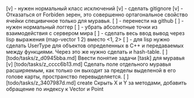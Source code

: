 [v] - нужен нормальный класс исключений
[v] - сделать gitignore
[v] - Отказаться от Forbiden зерен, это совершенно ортагональное свойство ячейки специвичное только для муравья.
[ ] - перенести на github
[ ] - нужен нормальный логгер
[ ] - убрать абсолютные точки из взаимодействия с сервером мира
[ ] - сделать весь ввод вывод через lisp выражения (map-vector 1 2) вместо <1, 2>
[ ] - для lisp нужно сделать UserType для объектов определенных в C++ и передаваемых между функциями. Через это же нужно сделать и hash-table.
[ ] [todo/tasks/z_d0945bba.md] Ввести понятие задачи [task] для муравья
[v] [todo/tasks/z_cccc6b13.md] Сделать поле отдельного муравья расширяемым, как только он выходит за пределы выделеной в его голове карты, пространство перевыделяется.
[ ] [todo/tasks/z_3407987d.md] create Скрыть X и Y за методами, добавить обращение по индексу к Vector и Point
